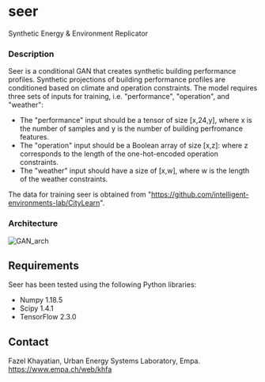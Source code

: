 # seer
Synthetic Energy & Environment Replicator

### Description
Seer is a conditional GAN that creates synthetic building performance profiles. Synthetic projections of building performance profiles are conditioned based on climate and operation constraints. The model requires three sets of inputs for training, i.e. "performance", "operation", and "weather":
* The "performance" input should be a tensor of size [x,24,y], where x is the number of samples and y is the number of building perfromance features.
* The "operation" input should be a Boolean array of size [x,z]: where z corresponds to the length of the one-hot-encoded operation constraints.
* The "weather" input should have a size of [x,w], where w is the length of the weather constraints.

The data for training seer is obtained from "https://github.com/intelligent-environments-lab/CityLearn".

### Architecture

![GAN_arch](https://user-images.githubusercontent.com/27851066/118397748-d8c1ff80-b655-11eb-919a-27b2d888857c.png)


## Requirements
Seer has been tested using the following Python libraries:
* Numpy 1.18.5
* Scipy 1.4.1
* TensorFlow 2.3.0

## Contact
Fazel Khayatian, Urban Energy Systems Laboratory, Empa.
https://www.empa.ch/web/khfa
